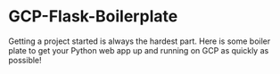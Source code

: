 # GCP-Flask-Boilerplate
Getting a project started is always the hardest part. Here is some boiler plate to get your Python web app up and running on GCP as quickly as possible!
